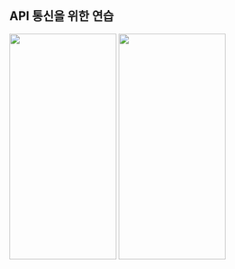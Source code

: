 API 통신을 위한 연습
----
<img src = "https://user-images.githubusercontent.com/92036498/182136187-cc58dbbb-cec7-4f58-9baf-38cf6295afa1.png" width = "190" height = "400"/>
<img src = "https://user-images.githubusercontent.com/92036498/182180769-fd2b2b8f-5f54-4d13-9558-960f1be4e293.png" width = "190" height = "400"/>
